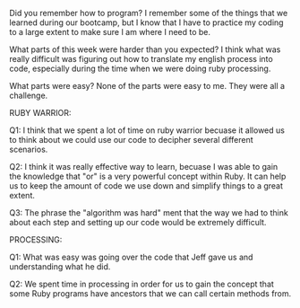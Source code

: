 Did you remember how to program?
  I remember some of the things that we learned during our bootcamp, but I know that I have to practice my coding to a large extent to make sure I am where I need to be.

What parts of this week were harder than you expected?
  I think what was really difficult was figuring out how to translate my english process into code, especially during the time when we were doing ruby processing.

 What parts were easy?
  None of the parts were easy to me. They were all a challenge.
 
RUBY WARRIOR:
 
 Q1: I think that we spent a lot of time on ruby warrior becuase it allowed us to think about we could use our code to decipher several different scenarios.
 
 Q2: I think it was really effective way to learn, becuase I was able to gain the knowledge that "or" is a very powerful concept within Ruby. It can help us to keep the amount of code we use down and simplify things to a great extent.
 
 Q3: The phrase the "algorithm was hard" ment that the way we had to think about each step and setting up our code would be extremely difficult.

PROCESSING:
 
 Q1: What was easy was going over the code that Jeff gave us and understanding what he did.
 
 Q2: We spent time in processing in order for us to gain the concept that some Ruby programs have ancestors that we can call certain methods from.
